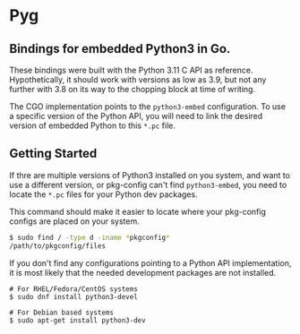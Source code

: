# Pyg #
Bindings for embedded Python3 in Go.
---

These bindings were built with the Python 3.11 C API as reference.
Hypothetically, it should work with versions as low as 3.9, but not any further
with 3.8 on its way to the chopping block at time of writing.

The CGO implementation points to the `python3-embed` configuration. To use a
specific version of the Python API, you will need to link the desired version
of embedded Python to this `*.pc` file.

## Getting Started ##
If thre are multiple versions of Python3 installed on you system, and want
to use a different version, or pkg-config can't find `python3-embed`, you need
to locate the `*.pc` files for your Python dev packages.

This command should make it easier to locate where your pkg-config configs are
placed on your system.
```bash
$ sudo find / -type d -iname *pkgconfig*
/path/to/pkgconfig/files
```

If you don't find any configurations pointing to a Python API implementation, it
is most likely that the needed development packages are not installed.
```base
# For RHEL/Fedora/CentOS systems
$ sudo dnf install python3-devel

# For Debian based systems
$ sudo apt-get install python3-dev
```
